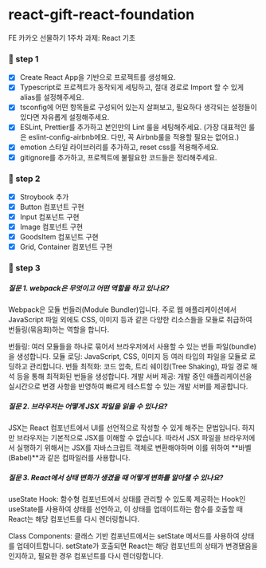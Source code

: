 # react-gift-react-foundation

FE 카카오 선물하기 1주차 과제: React 기초

### 📝 step 1

- [x] Create React App을 기반으로 프로젝트를 생성해요.
- [x] Typescript로 프로젝트가 동작되게 세팅하고, 절대 경로로 Import 할 수 있게 alias를 설정해주세요.
- [x] tsconfig에 어떤 항목들로 구성되어 있는지 살펴보고, 필요하다 생각되는 설정들이 있다면 자유롭게 설정해주세요.
- [x] ESLint, Prettier를 추가하고 본인만의 Lint 룰을 세팅해주세요. (가장 대표적인 룰은 eslint-config-airbnb에요. 다만, 꼭 Airbnb룰을 적용할 필요는 없어요.)
- [x] emotion 스타일 라이브러리를 추가하고, reset css를 적용해주세요.
- [x] gitignore를 추가하고, 프로젝트에 불필요한 코드들은 정리해주세요.

### 📝 step 2
- [x]  Stroybook 추가
- [x]  Button 컴포넌트 구현
- [x]  Input 컴포넌트 구현
- [x]  Image 컴포넌트 구현
- [x]  GoodsItem 컴포넌트 구현
- [x]  Grid, Container 컴포넌트 구현

### 📝 step 3
##### 질문 1. webpack은 무엇이고 어떤 역할을 하고 있나요?

Webpack은 모듈 번들러(Module Bundler)입니다. 주로 웹 애플리케이션에서 JavaScript 파일 외에도 CSS, 이미지 등과 같은 다양한 리소스들을 모듈로 취급하여 번들링(묶음화)하는 역할을 합니다. 

번들링: 여러 모듈들을 하나로 묶어서 브라우저에서 사용할 수 있는 번들 파일(bundle)을 생성합니다.
모듈 로딩: JavaScript, CSS, 이미지 등 여러 타입의 파일을 모듈로 로딩하고 관리합니다.
번들 최적화: 코드 압축, 트리 쉐이킹(Tree Shaking), 파일 경로 해석 등을 통해 최적화된 번들을 생성합니다.
개발 서버 제공: 개발 중인 애플리케이션을 실시간으로 변경 사항을 반영하여 빠르게 테스트할 수 있는 개발 서버를 제공합니다.


##### 질문 2. 브라우저는 어떻게 JSX 파일을 읽을 수 있나요?

JSX는 React 컴포넌트에서 UI를 선언적으로 작성할 수 있게 해주는 문법입니다. 하지만 브라우저는 기본적으로 JSX를 이해할 수 없습니다. 따라서 JSX 파일을 브라우저에서 실행하기 위해서는 JSX를 자바스크립트 객체로 변환해야하며 이를 위하여 **바벨(Babel)**과 같은 컴파일러를 사용합니다.


##### 질문 3. React에서 상태 변화가 생겼을 때 어떻게 변화를 알아챌 수 있나요?

useState Hook: 함수형 컴포넌트에서 상태를 관리할 수 있도록 제공하는 Hook인 useState를 사용하여 상태를 선언하고, 이 상태를 업데이트하는 함수를 호출할 때 React는 해당 컴포넌트를 다시 렌더링합니다.

Class Components: 클래스 기반 컴포넌트에서는 setState 메서드를 사용하여 상태를 업데이트합니다. setState가 호출되면 React는 해당 컴포넌트의 상태가 변경됐음을 인지하고, 필요한 경우 컴포넌트를 다시 렌더링합니다.